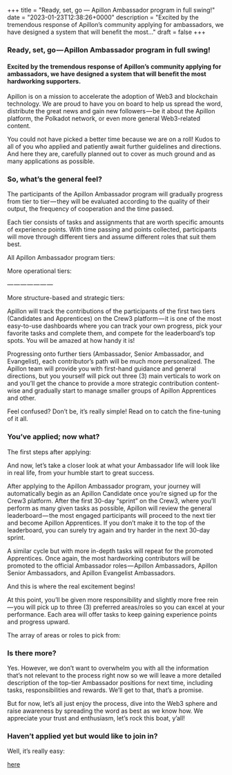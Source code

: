 +++
title = "Ready, set, go — Apillon Ambassador program in full swing!"
date = "2023-01-23T12:38:26+0000"
description = "Excited by the tremendous response of Apillon’s community applying for ambassadors, we have designed a system that will benefit the most…"
draft = false
+++

### Ready, set, go — Apillon Ambassador program in full swing!


#### Excited by the tremendous response of Apillon’s community applying for ambassadors, we have designed a system that will benefit the most hardworking supporters.


Apillon is on a mission to accelerate the adoption of Web3 and blockchain technology. We are proud to have you on board to help us spread the word, distribute the great news and gain new followers — be it about the Apillon platform, the Polkadot network, or even more general Web3-related content.


You could not have picked a better time because we are on a roll! Kudos to all of you who applied and patiently await further guidelines and directions. And here they are, carefully planned out to cover as much ground and as many applications as possible.


### So, what’s the general feel?


The participants of the Apillon Ambassador program will gradually progress from tier to tier — they will be evaluated according to the quality of their output, the frequency of cooperation and the time passed.


Each tier consists of tasks and assignments that are worth specific amounts of experience points. With time passing and points collected, participants will move through different tiers and assume different roles that suit them best.


All Apillon Ambassador program tiers:


More operational tiers:


— — — — — — —


More structure-based and strategic tiers:


Apillon will track the contributions of the participants of the first two tiers (Candidates and Apprentices) on the Crew3 platform — it is one of the most easy-to-use dashboards where you can track your own progress, pick your favorite tasks and complete them, and compete for the leaderboard’s top spots. You will be amazed at how handy it is!


Progressing onto further tiers (Ambassador, Senior Ambassador, and Evangelist), each contributor’s path will be much more personalized. The Apillon team will provide you with first-hand guidance and general directions, but you yourself will pick out three (3) main verticals to work on and you’ll get the chance to provide a more strategic contribution content-wise and gradually start to manage smaller groups of Apillon Apprentices and other.


Feel confused? Don’t be, it’s really simple! Read on to catch the fine-tuning of it all.


### You’ve applied; now what?


The first steps after applying:


And now, let’s take a closer look at what your Ambassador life will look like in real life, from your humble start to great success.


After applying to the Apillon Ambassador program, your journey will automatically begin as an Apillon Candidate once you’re signed up for the Crew3 platform. After the first 30-day “sprint” on the Crew3, where you’ll perform as many given tasks as possible, Apillon will review the general leaderboard — the most engaged participants will proceed to the next tier and become Apillon Apprentices. If you don’t make it to the top of the leaderboard, you can surely try again and try harder in the next 30-day sprint.


A similar cycle but with more in-depth tasks will repeat for the promoted Apprentices. Once again, the most hardworking contributors will be promoted to the official Ambassador roles — Apillon Ambassadors, Apillon Senior Ambassadors, and Apillon Evangelist Ambassadors.


And this is where the real excitement begins!


At this point, you’ll be given more responsibility and slightly more free rein — you will pick up to three (3) preferred areas/roles so you can excel at your performance. Each area will offer tasks to keep gaining experience points and progress upward.


The array of areas or roles to pick from:


### Is there more?


Yes. However, we don’t want to overwhelm you with all the information that’s not relevant to the process right now so we will leave a more detailed description of the top-tier Ambassador positions for next time, including tasks, responsibilities and rewards. We’ll get to that, that’s a promise.


But for now, let’s all just enjoy the process, dive into the Web3 sphere and raise awareness by spreading the word as best as we know how. We appreciate your trust and enthusiasm, let’s rock this boat, y’all!


### Haven’t applied yet but would like to join in?


Well, it’s really easy:

[here](https://blog.apillon.io/apillon-is-launching-its-ambassador-program-76ee6bf69587)

